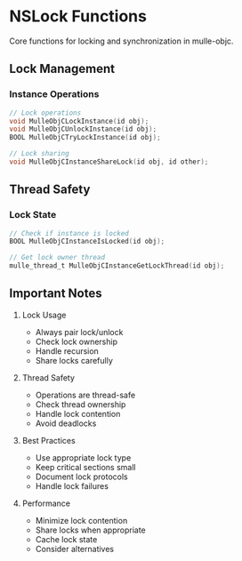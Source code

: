 # NSLock Functions

Core functions for locking and synchronization in mulle-objc.

## Lock Management

### Instance Operations
```c
// Lock operations
void MulleObjCLockInstance(id obj);
void MulleObjCUnlockInstance(id obj);
BOOL MulleObjCTryLockInstance(id obj);

// Lock sharing
void MulleObjCInstanceShareLock(id obj, id other);
```

## Thread Safety

### Lock State
```c
// Check if instance is locked
BOOL MulleObjCInstanceIsLocked(id obj);

// Get lock owner thread
mulle_thread_t MulleObjCInstanceGetLockThread(id obj);
```

## Important Notes

1. Lock Usage
   - Always pair lock/unlock
   - Check lock ownership
   - Handle recursion
   - Share locks carefully

2. Thread Safety
   - Operations are thread-safe
   - Check thread ownership
   - Handle lock contention
   - Avoid deadlocks

3. Best Practices
   - Use appropriate lock type
   - Keep critical sections small
   - Document lock protocols
   - Handle lock failures

4. Performance
   - Minimize lock contention
   - Share locks when appropriate
   - Cache lock state
   - Consider alternatives
